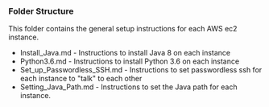 
<h3>Folder Structure</h3>
This folder contains the general setup instructions for each AWS ec2 instance.<br>

<ul>
    <li>Install_Java.md - Instructions to install Java 8 on each instance</li>
    <li>Python3.6.md - Instructions to install Python 3.6 on each instance</li>
    <li>Set_up_Passwordless_SSH.md - Instructions to set passwordless ssh for each instance to "talk" to each other</li>
    <li>Setting_Java_Path.md - Instructions to set the Java path for each instance.</li>
    </ul>
